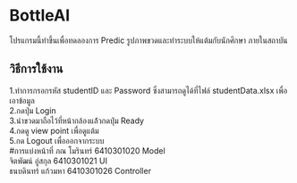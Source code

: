 # BottleAI
โปรแกรมนี้ทำขึ้นเพื่อทดลองการ Predic รูปภาพขวดและทำระบบให้แต้มกับนักศึกษา
ภายในสถาบัน
## วิธีการใช้งาน
1.ทำการกรอกรหัส studentID และ Password ซึ่งสามารถดูได้ที่ไฟล์ studentData.xlsx เพื่อเอาข้อมูล<br />
2.กดปุ่ม Login<br />
3.นำขวดมาถือไว้ที่หน้ากล้องแล้้วกดปุ่ม Ready<br />
4.กดดู view point เพื่อดูแต้ม<br />
5.กด Logout เพื่อออกจากระบบ<br />
#การแบ่งหน้าที่
ภณ โมรินทร์ 6410301020 Model<br />
จิตพัฒน์ อู่สกุล 6410301021 UI<br />
ธนบดินทร์ แก้วมหา 6410301026 Controller<br />

